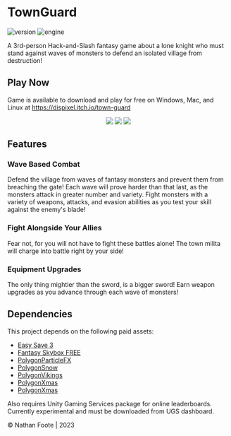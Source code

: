 # TownGuard

![version](https://img.shields.io/badge/Version-1.0-green)
![engine](https://img.shields.io/badge/Engine-Unity-blue)

A 3rd-person Hack-and-Slash fantasy game about a lone knight who must stand against waves of monsters to defend an isolated village from destruction! 

## Play Now

Game is available to download and play for free on Windows, Mac, and Linux at https://dispixel.itch.io/town-guard

<p align="center">
  <img src="Screenshots/1.png" />
  <img src="Screenshots/2.png" />
  <img src="Screenshots/3.png" />
</p>

## Features

### Wave Based Combat

Defend the village from waves of fantasy monsters and prevent them from breaching the gate! Each wave will prove harder than that last, as the monsters attack in greater number and variety. Fight monsters with a variety of weapons, attacks, and evasion abilities as you test your skill against the enemy's blade!

### Fight Alongside Your Allies

Fear not, for you will not have to fight these battles alone! The town milita will charge into battle right by your side!

### Equipment Upgrades

The only thing mightier than the sword, is a bigger sword! Earn weapon upgrades as you advance through each wave of monsters!

## Dependencies
This project depends on the following paid assets:

- [Easy Save 3](https://assetstore.unity.com/packages/tools/utilities/easy-save-the-complete-save-data-serializer-system-768)
- [Fantasy Skybox FREE](https://assetstore.unity.com/packages/2d/textures-materials/sky/fantasy-skybox-free-18353)
- [PolygonParticleFX](https://assetstore.unity.com/packages/vfx/particles/polygon-particle-fx-low-poly-3d-art-by-synty-168372)
- [PolygonSnow](https://assetstore.unity.com/packages/3d/characters/polygon-snow-kit-low-poly-3d-art-by-synty-134501)
- [PolygonVikings](https://assetstore.unity.com/packages/3d/environments/fantasy/polygon-vikings-low-poly-3d-art-by-synty-85664)
- [PolygonXmas](https://syntystore.com/products/polygon-xmas-pack?_pos=1&_sid=5b5567561&_ss=r)
- [PolygonXmas](himom.com)

Also requires Unity Gaming Services package for online leaderboards. Currently experimental and must be downloaded from UGS dashboard.


[1]: https://assetstore.unity.com/packages/tools/utilities/easy-save-the-complete-save-data-serializer-system-768

© Nathan Foote | 2023

